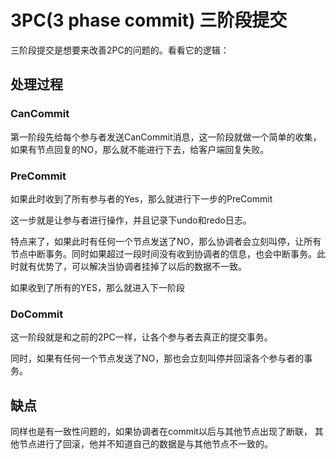 # 3PC(3 phase commit) 三阶段提交

三阶段提交是想要来改善2PC的问题的。看看它的逻辑：

## 处理过程

### CanCommit
第一阶段先给每个参与者发送CanCommit消息，这一阶段就做一个简单的收集，如果有节点回复的NO，那么就不能进行下去，给客户端回复失败。

### PreCommit
如果此时收到了所有参与者的Yes，那么就进行下一步的PreCommit

这一步就是让参与者进行操作，并且记录下undo和redo日志。

特点来了，如果此时有任何一个节点发送了NO，那么协调者会立刻叫停，让所有节点中断事务。同时如果超过一段时间没有收到协调者的信息，也会中断事务。此时就有优势了，可以解决当协调者挂掉了以后的数据不一致。

如果收到了所有的YES，那么就进入下一阶段

### DoCommit
这一阶段就是和之前的2PC一样，让各个参与者去真正的提交事务。

同时，如果有任何一个节点发送了NO，那也会立刻叫停并回滚各个参与者的事务。

## 缺点

同样也是有一致性问题的，如果协调者在commit以后与其他节点出现了断联， 其他节点进行了回滚，他并不知道自己的数据是与其他节点不一致的。